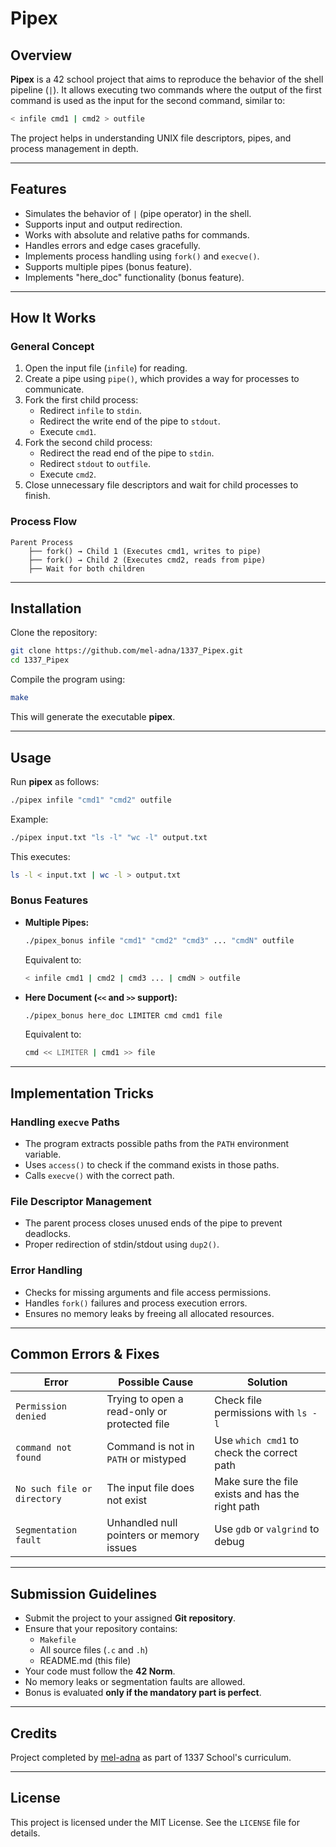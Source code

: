 # Pipex

## Overview
**Pipex** is a 42 school project that aims to reproduce the behavior of the shell pipeline (`|`). It allows executing two commands where the output of the first command is used as the input for the second command, similar to:

```bash
< infile cmd1 | cmd2 > outfile
```

The project helps in understanding UNIX file descriptors, pipes, and process management in depth.

---

## Features
- Simulates the behavior of `|` (pipe operator) in the shell.
- Supports input and output redirection.
- Works with absolute and relative paths for commands.
- Handles errors and edge cases gracefully.
- Implements process handling using `fork()` and `execve()`.
- Supports multiple pipes (bonus feature).
- Implements "here_doc" functionality (bonus feature).

---

## How It Works
### **General Concept**
1. Open the input file (`infile`) for reading.
2. Create a pipe using `pipe()`, which provides a way for processes to communicate.
3. Fork the first child process:
   - Redirect `infile` to `stdin`.
   - Redirect the write end of the pipe to `stdout`.
   - Execute `cmd1`.
4. Fork the second child process:
   - Redirect the read end of the pipe to `stdin`.
   - Redirect `stdout` to `outfile`.
   - Execute `cmd2`.
5. Close unnecessary file descriptors and wait for child processes to finish.

### **Process Flow**
```plaintext
Parent Process
    ├── fork() → Child 1 (Executes cmd1, writes to pipe)
    ├── fork() → Child 2 (Executes cmd2, reads from pipe)
    ├── Wait for both children
```

---

## Installation
Clone the repository:

```bash
git clone https://github.com/mel-adna/1337_Pipex.git
cd 1337_Pipex
```

Compile the program using:

```bash
make
```

This will generate the executable **pipex**.

---

## Usage
Run **pipex** as follows:

```bash
./pipex infile "cmd1" "cmd2" outfile
```

Example:

```bash
./pipex input.txt "ls -l" "wc -l" output.txt
```
This executes:
```bash
ls -l < input.txt | wc -l > output.txt
```

### **Bonus Features**
- **Multiple Pipes:**
  ```bash
  ./pipex_bonus infile "cmd1" "cmd2" "cmd3" ... "cmdN" outfile
  ```
  Equivalent to:
  ```bash
  < infile cmd1 | cmd2 | cmd3 ... | cmdN > outfile
  ```

- **Here Document (`<<` and `>>` support):**
  ```bash
  ./pipex_bonus here_doc LIMITER cmd cmd1 file
  ```
  Equivalent to:
  ```bash
  cmd << LIMITER | cmd1 >> file
  ```

---

## Implementation Tricks
### **Handling `execve` Paths**
- The program extracts possible paths from the `PATH` environment variable.
- Uses `access()` to check if the command exists in those paths.
- Calls `execve()` with the correct path.

### **File Descriptor Management**
- The parent process closes unused ends of the pipe to prevent deadlocks.
- Proper redirection of stdin/stdout using `dup2()`.

### **Error Handling**
- Checks for missing arguments and file access permissions.
- Handles `fork()` failures and process execution errors.
- Ensures no memory leaks by freeing all allocated resources.

---

## Common Errors & Fixes
| Error | Possible Cause | Solution |
|--------|----------------|-----------|
| `Permission denied` | Trying to open a read-only or protected file | Check file permissions with `ls -l` |
| `command not found` | Command is not in `PATH` or mistyped | Use `which cmd1` to check the correct path |
| `No such file or directory` | The input file does not exist | Make sure the file exists and has the right path |
| `Segmentation fault` | Unhandled null pointers or memory issues | Use `gdb` or `valgrind` to debug |

---

## Submission Guidelines
- Submit the project to your assigned **Git repository**.
- Ensure that your repository contains:
  - `Makefile`
  - All source files (`.c` and `.h`)
  - README.md (this file)
- Your code must follow the **42 Norm**.
- No memory leaks or segmentation faults are allowed.
- Bonus is evaluated **only if the mandatory part is perfect**.

---

## Credits
Project completed by [mel-adna](https://github.com/mel-adna) as part of 1337 School's curriculum.

---

## License
This project is licensed under the MIT License. See the `LICENSE` file for details.

